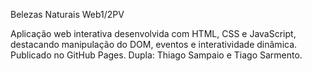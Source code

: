 Belezas Naturais Web1/2PV

Aplicação web interativa desenvolvida com HTML, CSS e JavaScript, destacando manipulação do DOM, eventos e interatividade dinâmica. 
Publicado no GitHub Pages.
Dupla: Thiago Sampaio e Tiago Sarmento.
